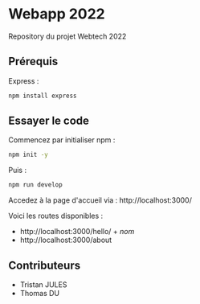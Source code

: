 # Webapp 2022

Repository du projet Webtech 2022
## Prérequis

Express :
```bash
npm install express
```
## Essayer le code

Commencez par initialiser npm : 
```bash
npm init -y
```

Puis :
```bash
npm run develop
```

Accedez à la page d'accueil via : http://localhost:3000/

Voici les routes disponibles :
- http://localhost:3000/hello/ + *nom*
- http://localhost:3000/about

## Contributeurs
- Tristan JULES
- Thomas DU